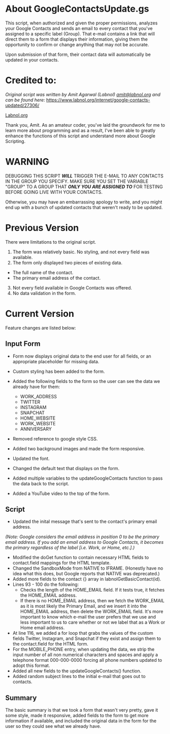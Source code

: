 # About GoogleContactsUpdate.gs

This script, when authorized and given the proper permissions, analyzes your Google Contacts and sends an email to every contact that you've assigned to a specific label (Group).  That e-mail contains a link that will direct them to a form that displays their information, giving them the opportunity to confirm or change anything that may not be accurate.  

Upon submission of that form, their contact data will automatically be updated in your contacts.

# Credited to:

_Original script was written by Amit Agarwal (Labnol) [amit@labnol.org](mailto:amit@labnol.org) and can be found here:_
https://www.labnol.org/internet/google-contacts-updated/27306/  

[Labnol.org](https://www.labnol.org/about/)

Thank you, Amit.  As an amateur coder, you've laid the groundwork for me to learn more about programming and as a result, I've been able to greatly enhance the functions of this script and understand more about Google Scripting.


# WARNING
DEBUGGING THIS SCRIPT _**WILL**_ TRIGGER THE E-MAIL TO ANY CONTACTS IN THE GROUP YOU SPECIFY.  MAKE SURE YOU SET THE VARIABLE "GROUP" TO A GROUP THAT _**ONLY YOU ARE ASSIGNED TO**_ FOR TESTING BEFORE GOING LIVE WITH YOUR CONTACTS.

Otherwise, you may have an embarrassing apology to write, and you might end up with a bunch of updated contacts that weren't ready to be updated.

# Previous Version

There were limitations to the original script.

1.  The form was relatively basic.  No styling, and not every field was available.
2.  The form only displayed two pieces of existing data.
  - The full name of the contact.
  - The primary email address of the contact.  
3.  Not every field available in Google Contacts was offered.
4.  No data validation in the form.

# Current Version

Feature changes are listed below:

## Input Form

- Form now displays original data to the end user for all fields, or an appropriate placeholder for missing data.
- Custom styling has been added to the form.
- Added the following fields to the form so the user can see the data we already have for them:

  - WORK_ADDRESS
  - TWITTER
  - INSTAGRAM
  - SNAPCHAT
  - HOME_WEBSITE
  - WORK_WEBSITE
  - ANNIVERSARY

- Removed reference to google style CSS.
- Added two background images and made the form responsive.
- Updated the font.
- Changed the default text that displays on the form.
- Added multiple variables to the updateGoogleContacts function to pass the data back to the script.
- Added a YouTube video to the top of the form.

## Script

- Updated the inital message that's sent to the contact's primary email address.

_(Note: Google considers the email address in position 0 to be the primary email address.  If you add an email address to Google Contacts, it becomes the primary regardless of the label [i.e. Work, or Home, etc.].)_

- Modified the doGet function to contain necessary HTML fields to contact.field mappings for the HTML template.
- Changed the SandboxMode from NATIVE to IFRAME. (Honestly have no idea what this does, but Google reports that NATIVE was deprecated.)
- Added more fields to the contact {} array in labnolGetBasicContact(id).
- Lines 93 - 100 do the following:
  - Checks the length of the HOME_EMAIL field.  If it tests true, it fetches the HOME_EMAIL address.
  - If there is no HOME_EMAIL address, then we fetch the WORK_EMAIL as it is most likely the Primary Email, and we insert it into the HOME_EMAIL address, then delete the WORK_EMAIL field.  It's more important to know which e-mail the user prefers that we use and less important to us to care whether or not we label that as a Work or Home email address.
- At line 116, we added a for loop that grabs the values of the custom fields Twitter, Instagram, and Snapchat if they exist and assign them to the contact.field for the HTML form.
- For the MOBILE_PHONE entry, when updating the data, we strip the input number of all non numerical characters and spaces and apply a telephone format 000-000-0000 forcing all phone numbers updated to adopt this format.
- Added all new fields to the updateGoogleContacts() function.
- Added random subject lines to the initial e-mail that goes out to contacts.

## Summary

The basic summary is that we took a form that wasn't very pretty, gave it some style, made it responsive, added fields to the form to get more information if available, and included the original data in the form for the user so they could see what we already have.
